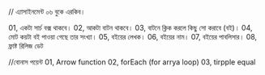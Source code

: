 // এ্যাসাইনমেন্ট ০৬ বুকে এরকিব।

01, একটা সার্চ বক্স থাকবে।
02, আকটা বাটন থাকবে।
03, বাটনে ক্লিক করলে কিছু সো করাবে (বই)।
04, মোট কয়টা বই পাওয়া গেছে তার সংখ্যা।
05, বইয়ের লেখক।
06, বইয়ের নাম।
07, বইয়ের পাবলিসার।
08, ফ্রাষ্ট রিলিজ ডেট

//বোনাস পয়েন্ট
01, Arrow function
02, forEach (for arrya loop)
03, tirpple equal
